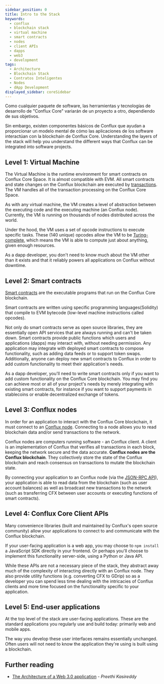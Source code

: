 ```yaml
---
sidebar_position: 0
title: Intro to the Stack
keywords:
  - conflux
  - blockchain stack
  - virtual machine
  - smart contracts
  - nodes
  - client APIs
  - dapps
  - web3
  - development
tags:
  - Architecture
  - Blockchain Stack
  - Contratos Inteligentes
  - Nodes
  - dApp Development
displayed_sidebar: coreSidebar
---
```


Como cualquier paquete de software, las herramientas y tecnologías de desarrollo de "Conflux Core" variarán de un proyecto a otro, dependiendo de sus objetivos.

Sin embargo, existen componentes básicos de Conflux que ayudan a proporcionar un modelo mental de cómo las aplicaciones de los software interactúan con la blockchain de Conflux Core. Understanding the layers of the stack will help you understand the different ways that Conflux can be integrated into software projects.

## Level 1: Virtual Machine

The Virtual Machine is the runtime environment for smart contracts on Conflux Core Space. It is almost compatible with EVM. All smart contracts and state changes on the Conflux blockchain are executed by [transactions](../core-space-basics/transactions/overview.md). The VM handles all of the transaction processing on the Conflux Core Space.

As with any virtual machine, the VM creates a level of abstraction between the executing code and the executing machine (an Conflux node). Currently, the VM is running on thousands of nodes distributed across the world.

Under the hood, the VM uses a set of opcode instructions to execute specific tasks. These (140 unique) opcodes allow the VM to be [Turing-complete](https://en.wikipedia.org/wiki/Turing_completeness), which means the VM is able to compute just about anything, given enough resources.

As a dapp developer, you don't need to know much about the VM other than it exists and that it reliably powers all applications on Conflux without downtime.

## Level 2: Smart contracts

[Smart contracts](./smart-contracts) are the executable programs that run on the Conflux Core blockchain.

Smart contracts are written using specific programming languages(Solidity) that compile to EVM bytecode (low-level machine instructions called opcodes).

Not only do smart contracts serve as open source libraries, they are essentially open API services that are always running and can't be taken down. Smart contracts provide public functions which users and applications (dapps) may interact with, without needing permission. Any application may integrate with deployed smart contracts to compose functionality, such as adding data feeds or to support token swaps. Additionally, anyone can deploy new smart contracts to Conflux in order to add custom functionality to meet their application's needs.

As a dapp developer, you'll need to write smart contracts only if you want to add custom functionality on the Conflux Core blockchain. You may find you can achieve most or all of your project's needs by merely integrating with existing smart contracts, for instance if you want to support payments in stablecoins or enable decentralized exchange of tokens.

## Level 3: Conflux nodes

In order for an application to interact with the Conflux Core blockchain, it must connect to an [Conflux node](../../general/run-a-node/Overview.md). Connecting to a node allows you to read blockchain data and/or send transactions to the network.

Conflux nodes are computers running software - an Conflux client. A client is an implementation of Conflux that verifies all transactions in each block, keeping the network secure and the data accurate. **Conflux nodes are the Conflux blockchain**. They collectively store the state of the Conflux blockchain and reach consensus on transactions to mutate the blockchain state.

By connecting your application to an Conflux node (via the [JSON-RPC API](./json-rpc/)), your application is able to read data from the blockchain (such as user account balances) as well as broadcast new transactions to the network (such as transferring CFX between user accounts or executing functions of smart contracts).

## Level 4: Conflux Core Client APIs

Many convenience libraries (built and maintained by Conflux's open source community) allow your applications to connect to and communicate with the Conflux blockchain.

If your user-facing application is a web app, you may choose to `npm install` a JavaScript SDK directly in your frontend. Or perhaps you'll choose to implement this functionality server-side, using a Python or Java API.

While these APIs are not a necessary piece of the stack, they abstract away much of the complexity of interacting directly with an Conflux node. They also provide utility functions (e.g. converting CFX to GDrip) so as a developer you can spend less time dealing with the intricacies of Conflux clients and more time focused on the functionality specific to your application.

## Level 5: End-user applications

At the top level of the stack are user-facing applications. These are the standard applications you regularly use and build today: primarily web and mobile apps.

The way you develop these user interfaces remains essentially unchanged. Often users will not need to know the application they're using is built using a blockchain.

## Further reading

- [The Architecture of a Web 3.0 application](https://www.preethikasireddy.com/post/the-architecture-of-a-web-3-0-application) - _Preethi Kasireddy_
